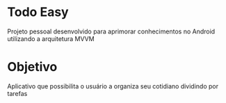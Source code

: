 # Todo Easy
Projeto pessoal desenvolvido para aprimorar conhecimentos no Android utilizando a arquitetura MVVM


# Objetivo
Aplicativo que possibilita o usuário a organiza seu cotidiano dividindo por tarefas
